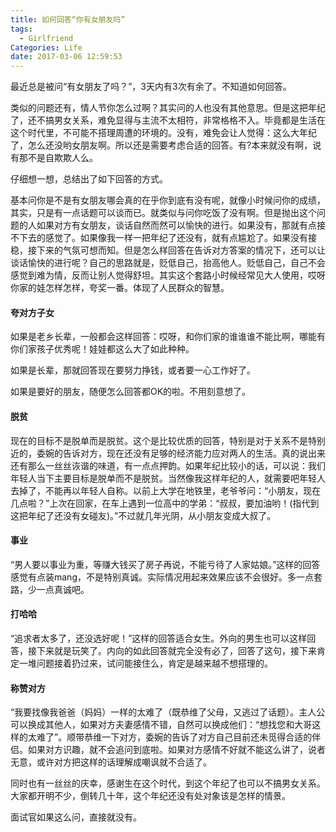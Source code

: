 ```yaml
---
title: 如何回答“你有女朋友吗”
tags:
  - Girlfriend
Categories: Life
date: 2017-03-06 12:59:53
---
```



最近总是被问“有女朋友了吗？”，3天内有3次有余了。不知道如何回答。

<!-- more -->

类似的问题还有，情人节你怎么过啊？其实问的人也没有其他意思。但是这把年纪了，还不搞男女关系，难免显得与主流不太相符，非常格格不入。毕竟都是生活在这个时代里，不可能不搭理周遭的环境的。没有，难免会让人觉得：这么大年纪了，怎么还没哟女朋友啊。所以还是需要考虑合适的回答。有?本来就没有啊，说有那不是自欺欺人么。

仔细想一想，总结出了如下回答的方式。

基本问你是不是有女朋友哪会真的在乎你到底有没有呢，就像小时候问你的成绩，其实，只是有一点话题可以谈而已。就类似与问你吃饭了没有啊。但是抛出这个问题的人如果对方有女朋友，谈话自然而然可以愉快的进行。如果没有，那就有点接不下去的感觉了。如果像我一样一把年纪了还没有，就有点尴尬了。如果没有接稳，接下来的气氛可想而知。但是怎么样回答在告诉对方答案的情况下，还可以让谈话愉快的进行呢？自己的思路就是，贬低自己，抬高他人。贬低自己，自己不会感觉到难为情，反而让别人觉得舒坦。其实这个套路小时候经常见大人使用，哎呀你家的娃怎样怎样，夸奖一番。体现了人民群众的智慧。

#### 夸对方子女

如果是老乡长辈，一般都会这样回答：哎呀，和你们家的谁谁谁不能比啊，哪能有你们家孩子优秀呢！娃娃都这么大了如此种种。

如果是长辈，那就回答现在要努力挣钱，或者要一心工作好了。

如果是要好的朋友，随便怎么回答都OK的啦。不用刻意想了。

#### 脱贫

现在的目标不是脱单而是脱贫。这个是比较优质的回答，特别是对于关系不是特别近的，委婉的告诉对方，现在还没有足够的经济能力应对两人的生活。真的说出来还有那么一丝丝诙谐的味道，有一点点押韵。如果年纪比较小的话，可以说：我们年轻人当下主要目标是脱单而不是脱贫。当然像我这样年纪的人，就需要吧年轻人去掉了，不能再以年轻人自称。以前上大学在地铁里，老爷爷问：“小朋友，现在几点啦？”上次在回家，在车上遇到一位高中的学弟：“叔叔，要加油哟！(指代到这把年纪了还没有女碰友)。”不过就几年光阴，从小朋友变成大叔了。

#### 事业

“男人要以事业为重，等赚大钱买了房子再说，不能亏待了人家姑娘。”这样的回答感觉有点装mang，不是特别真诚。实际情况用起来效果应该不会很好。多一点套路，少一点真诚吧。

#### 打哈哈

“追求者太多了，还没选好呢！”这样的回答适合女生。外向的男生也可以这样回答，接下来就是玩笑了。内向的如此回答就完全没有必了，回答了这句，接下来肯定一堆问题接着扔过来，试问能接住么，肯定是越来越不想搭理的。

#### 称赞对方

“我要找像我爸爸（妈妈）一样的太难了（既恭维了父母，又逃过了话题）。主人公可以换成其他人，如果对方夫妻感情不错，自然可以换成他们：“想找您和大哥这样的太难了”。顺带恭维一下对方，委婉的告诉了对方自己目前还未觅得合适的伴侣。如果对方识趣，就不会追问到底啦。如果对方感情不好就不能这么讲了，说者无意，或许对方把这样的话理解成嘲讽就不合适了。



同时也有一丝丝的庆幸，感谢生在这个时代，到这个年纪了也可以不搞男女关系。大家都开明不少，倒转几十年，这个年纪还没有处对象该是怎样的情景。

面试官如果这么问，直接就没有。





